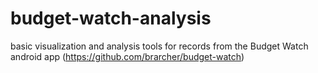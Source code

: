 # budget-watch-analysis
basic visualization and analysis tools for records from the Budget Watch android app (https://github.com/brarcher/budget-watch)
